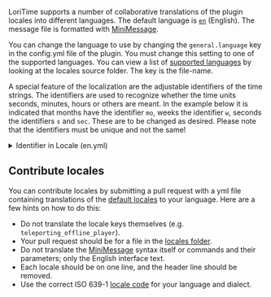 LoriTime supports a number of collaborative translations of the plugin locales into different languages. The default language is [`en`](https://github.com/Lorias-Jak/LoriTime/blob/main/src/main/resources/localization/en.yml) (English). The message file is formatted with [MiniMessage](https://docs.advntr.dev/minimessage/format.html#standard-tags).

You can change the language to use by changing the `general.language` key in the config.yml file of the plugin. You must change this setting to one of the supported languages. You can view a list of [supported languages](https://github.com/Lorias-Jak/LoriTime/tree/main/src/main/resources/localization) by looking at the locales source folder. The key is the file-name.

A special feature of the localization are the adjustable identifiers of the time strings. The identifiers are used to recognize whether the time units seconds, minutes, hours or others are meant. In the example below it is indicated that months have the identifier `mo`, weeks the identifier `w`, seconds the identifiers `s` and `sec`. These are to be changed as desired. Please note that the identifiers must be unique and not the same!

<details>
<summary>Identifier in Locale (en.yml)</summary>

```yml
unit:
  second:
    singular: 'second'
    plural: 'seconds'
    identifier:
      - 's'
      - 'sec'
  minute:
    singular: 'minute'
    plural: 'minutes'
    identifier:
      - 'min'
      - 'm'
  hour:
    singular: 'hour'
    plural: 'hours'
    identifier:
      - 'h'
  day:
    singular: 'day'
    plural: 'days'
    identifier:
      - 'd'
  week:
    singular: 'week'
    plural: 'weeks'
    identifier:
      - 'w'
  month:
    singular: 'month'
    plural: 'months'
    identifier:
      - 'mo'
  year:
    singular: 'year'
    plural: 'years'
    identifier:
      - 'y'
      - 'yhr'
```

</details>

## Contribute locales
You can contribute locales by submitting a pull request with a yml file containing translations of the [default locales](https://github.com/Lorias-Jak/LoriTime/blob/main/src/main/resources/localization/en.yml) to your language. Here are a few hints on how to do this: 
* Do not translate the locale keys themselves (e.g. `teleporting_offline_player`).
* Your pull request should be for a file in the [locales folder](https://github.com/Lorias-Jak/LoriTime/tree/main/src/main/resources/localization).
* Do not translate the [MiniMessage](https://docs.advntr.dev/minimessage/format.html#standard-tags) syntax itself or commands and their parameters; only the English interface text.
* Each locale should be on one line, and the header line should be removed.
* Use the correct ISO 639-1 [locale code](https://en.wikipedia.org/wiki/List_of_ISO_639-1_codes) for your language and dialect.
